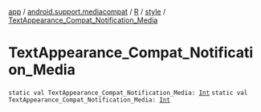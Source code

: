 [app](../../../index.md) / [android.support.mediacompat](../../index.md) / [R](../index.md) / [style](index.md) / [TextAppearance_Compat_Notification_Media](.)

# TextAppearance_Compat_Notification_Media

`static val TextAppearance_Compat_Notification_Media: `[`Int`](https://kotlinlang.org/api/latest/jvm/stdlib/kotlin/-int/index.html)
`static val TextAppearance_Compat_Notification_Media: `[`Int`](https://kotlinlang.org/api/latest/jvm/stdlib/kotlin/-int/index.html)